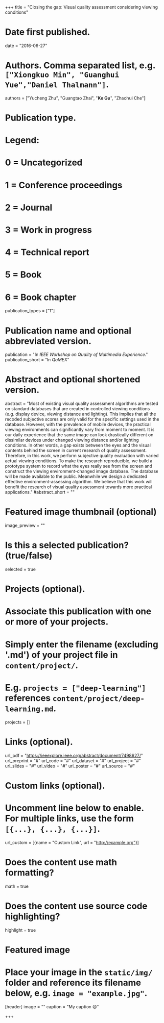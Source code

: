 +++
title = "Closing the gap: Visual quality assessment considering viewing conditions"

# Date first published.
date = "2016-06-27"

# Authors. Comma separated list, e.g. `["Xiongkuo Min", "Guanghui Yue","Daniel Thalmann"]`.
authors = ["Yucheng Zhu", "Guangtao Zhai", "**Ke Gu**", "Zhaohui Che"]
# Publication type.
# Legend:
# 0 = Uncategorized
# 1 = Conference proceedings
# 2 = Journal
# 3 = Work in progress
# 4 = Technical report
# 5 = Book
# 6 = Book chapter
publication_types = ["1"]

# Publication name and optional abbreviated version.
publication = "In *IEEE Workshop on Quality of Multimedia Experience*."
publication_short = "In *QoMEX*"

# Abstract and optional shortened version.
abstract = "Most of existing visual quality assessment algorithms are tested on standard databases that are created in controlled viewing conditions (e.g. display device, viewing distance and lighting). This implies that all the recoded subjective scores are only valid for the specific settings used in the database. However, with the prevalence of mobile devices, the practical viewing environments can significantly vary from moment to moment. It is our daily experience that the same image can look drastically different on dissimilar devices under changed viewing distance and/or lighting conditions. In other words, a gap exists between the eyes and the visual contents behind the screen in current research of quality assessment. Therefore, in this work, we perform subjective quality evaluation with varied actual viewing conditions. To make the research reproducible, we build a prototype system to record what the eyes really see from the screen and construct the viewing environment-changed image database. The database will be made available to the public. Meanwhile we design a dedicated effective environment-assessing algorithm. We believe that this work will benefit the research of visual quality assessment towards more practical applications."
#abstract_short = ""

# Featured image thumbnail (optional)
image_preview = ""

# Is this a selected publication? (true/false)
selected = true

# Projects (optional).
#   Associate this publication with one or more of your projects.
#   Simply enter the filename (excluding '.md') of your project file in `content/project/`.
#   E.g. `projects = ["deep-learning"]` references `content/project/deep-learning.md`.
projects = []

# Links (optional).
url_pdf = "https://ieeexplore.ieee.org/abstract/document/7498927/"
url_preprint = "#"
url_code = "#"
url_dataset = "#"
url_project = "#"
url_slides = "#"
url_video = "#"
url_poster = "#"
url_source = "#"

# Custom links (optional).
#   Uncomment line below to enable. For multiple links, use the form `[{...}, {...}, {...}]`.
 url_custom = [{name = "Custom Link", url = "http://example.org"}]

# Does the content use math formatting?
math = true

# Does the content use source code highlighting?
highlight = true

# Featured image
# Place your image in the `static/img/` folder and reference its filename below, e.g. `image = "example.jpg"`.
[header]
image = ""
caption = "My caption 😄"

+++
